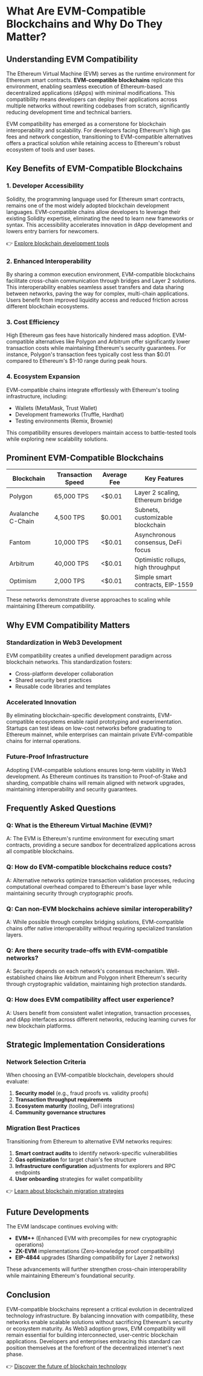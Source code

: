 # What Are EVM-Compatible Blockchains and Why Do They Matter?

## Understanding EVM Compatibility

The Ethereum Virtual Machine (EVM) serves as the runtime environment for Ethereum smart contracts. **EVM-compatible blockchains** replicate this environment, enabling seamless execution of Ethereum-based decentralized applications (dApps) with minimal modifications. This compatibility means developers can deploy their applications across multiple networks without rewriting codebases from scratch, significantly reducing development time and technical barriers.

EVM compatibility has emerged as a cornerstone for blockchain interoperability and scalability. For developers facing Ethereum's high gas fees and network congestion, transitioning to EVM-compatible alternatives offers a practical solution while retaining access to Ethereum's robust ecosystem of tools and user bases.

## Key Benefits of EVM-Compatible Blockchains

### 1. Developer Accessibility

Solidity, the programming language used for Ethereum smart contracts, remains one of the most widely adopted blockchain development languages. EVM-compatible chains allow developers to leverage their existing Solidity expertise, eliminating the need to learn new frameworks or syntax. This accessibility accelerates innovation in dApp development and lowers entry barriers for newcomers.

👉 [Explore blockchain development tools](https://bit.ly/okx-bonus)

### 2. Enhanced Interoperability

By sharing a common execution environment, EVM-compatible blockchains facilitate cross-chain communication through bridges and Layer 2 solutions. This interoperability enables seamless asset transfers and data sharing between networks, paving the way for complex, multi-chain applications. Users benefit from improved liquidity access and reduced friction across different blockchain ecosystems.

### 3. Cost Efficiency

High Ethereum gas fees have historically hindered mass adoption. EVM-compatible alternatives like Polygon and Arbitrum offer significantly lower transaction costs while maintaining Ethereum's security guarantees. For instance, Polygon's transaction fees typically cost less than $0.01 compared to Ethereum's $1-10 range during peak hours.

### 4. Ecosystem Expansion

EVM-compatible chains integrate effortlessly with Ethereum's tooling infrastructure, including:
- Wallets (MetaMask, Trust Wallet)
- Development frameworks (Truffle, Hardhat)
- Testing environments (Remix, Brownie)

This compatibility ensures developers maintain access to battle-tested tools while exploring new scalability solutions.

## Prominent EVM-Compatible Blockchains

| Blockchain        | Transaction Speed | Average Fee | Key Features                          |
|------------------|-------------------|-------------|---------------------------------------|
| Polygon          | 65,000 TPS        | <$0.01      | Layer 2 scaling, Ethereum bridge      |
| Avalanche C-Chain| 4,500 TPS         | $0.001      | Subnets, customizable blockchain      |
| Fantom           | 10,000 TPS        | <$0.01      | Asynchronous consensus, DeFi focus    |
| Arbitrum         | 40,000 TPS        | <$0.01      | Optimistic rollups, high throughput   |
| Optimism         | 2,000 TPS         | <$0.01      | Simple smart contracts, EIP-1559      |

These networks demonstrate diverse approaches to scaling while maintaining Ethereum compatibility.

## Why EVM Compatibility Matters

### Standardization in Web3 Development

EVM compatibility creates a unified development paradigm across blockchain networks. This standardization fosters:
- Cross-platform developer collaboration
- Shared security best practices
- Reusable code libraries and templates

### Accelerated Innovation

By eliminating blockchain-specific development constraints, EVM-compatible ecosystems enable rapid prototyping and experimentation. Startups can test ideas on low-cost networks before graduating to Ethereum mainnet, while enterprises can maintain private EVM-compatible chains for internal operations.

### Future-Proof Infrastructure

Adopting EVM-compatible solutions ensures long-term viability in Web3 development. As Ethereum continues its transition to Proof-of-Stake and sharding, compatible chains will remain aligned with network upgrades, maintaining interoperability and security guarantees.

## Frequently Asked Questions

### Q: What is the Ethereum Virtual Machine (EVM)?
A: The EVM is Ethereum's runtime environment for executing smart contracts, providing a secure sandbox for decentralized applications across all compatible blockchains.

### Q: How do EVM-compatible blockchains reduce costs?
A: Alternative networks optimize transaction validation processes, reducing computational overhead compared to Ethereum's base layer while maintaining security through cryptographic proofs.

### Q: Can non-EVM blockchains achieve similar interoperability?
A: While possible through complex bridging solutions, EVM-compatible chains offer native interoperability without requiring specialized translation layers.

### Q: Are there security trade-offs with EVM-compatible networks?
A: Security depends on each network's consensus mechanism. Well-established chains like Arbitrum and Polygon inherit Ethereum's security through cryptographic validation, maintaining high protection standards.

### Q: How does EVM compatibility affect user experience?
A: Users benefit from consistent wallet integration, transaction processes, and dApp interfaces across different networks, reducing learning curves for new blockchain platforms.

## Strategic Implementation Considerations

### Network Selection Criteria

When choosing an EVM-compatible blockchain, developers should evaluate:
1. **Security model** (e.g., fraud proofs vs. validity proofs)
2. **Transaction throughput requirements**
3. **Ecosystem maturity** (tooling, DeFi integrations)
4. **Community governance structures**

### Migration Best Practices

Transitioning from Ethereum to alternative EVM networks requires:
1. **Smart contract audits** to identify network-specific vulnerabilities
2. **Gas optimization** for target chain's fee structure
3. **Infrastructure configuration** adjustments for explorers and RPC endpoints
4. **User onboarding** strategies for wallet compatibility

👉 [Learn about blockchain migration strategies](https://bit.ly/okx-bonus)

## Future Developments

The EVM landscape continues evolving with:
- **EVM++** (Enhanced EVM with precompiles for new cryptographic operations)
- **ZK-EVM** implementations (Zero-knowledge proof compatibility)
- **EIP-4844** upgrades (Sharding compatibility for Layer 2 networks)

These advancements will further strengthen cross-chain interoperability while maintaining Ethereum's foundational security.

## Conclusion

EVM-compatible blockchains represent a critical evolution in decentralized technology infrastructure. By balancing innovation with compatibility, these networks enable scalable solutions without sacrificing Ethereum's security or ecosystem maturity. As Web3 adoption grows, EVM compatibility will remain essential for building interconnected, user-centric blockchain applications. Developers and enterprises embracing this standard can position themselves at the forefront of the decentralized internet's next phase.

👉 [Discover the future of blockchain technology](https://bit.ly/okx-bonus)